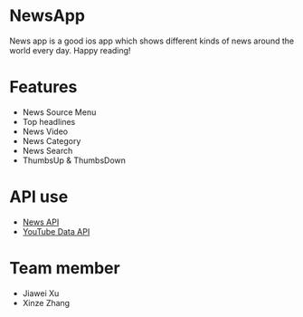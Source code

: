 # NewsApp

News app is a good ios app which shows different kinds of news around the world every day. Happy reading!

# Features

* News Source Menu 
* Top headlines
* News Video
* News Category
* News Search
* ThumbsUp & ThumbsDown

# API use

* [News API](https://newsapi.org)
* [YouTube Data API](https://developers.google.com/youtube/v3)

# Team member

* Jiawei Xu  
* Xinze Zhang
